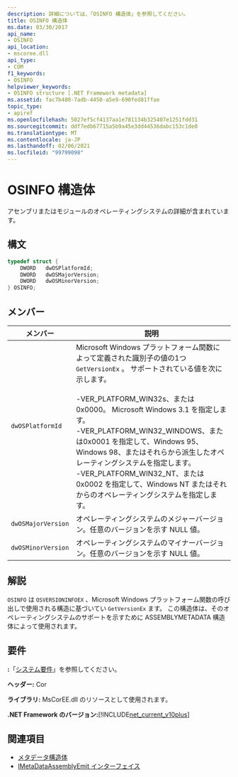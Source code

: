 ```yaml
---
description: 詳細については、「OSINFO 構造体」を参照してください。
title: OSINFO 構造体
ms.date: 03/30/2017
api_name:
- OSINFO
api_location:
- mscoree.dll
api_type:
- COM
f1_keywords:
- OSINFO
helpviewer_keywords:
- OSINFO structure [.NET Framework metadata]
ms.assetid: fac7b480-7adb-4450-a5e9-690fed81ffae
topic_type:
- apiref
ms.openlocfilehash: 5027ef5cf4137aa1e781134b325407e1251fdd31
ms.sourcegitcommit: ddf7edb67715a5b9a45e3dd44536dabc153c1de0
ms.translationtype: MT
ms.contentlocale: ja-JP
ms.lasthandoff: 02/06/2021
ms.locfileid: "99799098"
---
```

# <a name="osinfo-structure"></a>OSINFO 構造体

アセンブリまたはモジュールのオペレーティングシステムの詳細が含まれています。  
  
## <a name="syntax"></a>構文  
  
```cpp  
typedef struct {  
    DWORD   dwOSPlatformId;  
    DWORD   dwOSMajorVersion;
    DWORD   dwOSMinorVersion;
} OSINFO;  
```  
  
## <a name="members"></a>メンバー  
  
|メンバー|説明|  
|------------|-----------------|  
|`dwOSPlatformId`|Microsoft Windows プラットフォーム関数によって定義された識別子の値の1つ `GetVersionEx` 。 サポートされている値を次に示します。<br /><br /> -VER_PLATFORM_WIN32s、または0x0000。 Microsoft Windows 3.1 を指定します。<br />-VER_PLATFORM_WIN32_WINDOWS、または0x0001 を指定して、Windows 95、Windows 98、またはそれらから派生したオペレーティングシステムを指定します。<br />-VER_PLATFORM_WIN32_NT、または0x0002 を指定して、Windows NT またはそれからのオペレーティングシステムを指定します。|  
|`dwOSMajorVersion`|オペレーティングシステムのメジャーバージョン。任意のバージョンを示す NULL 値。|  
|`dwOSMinorVersion`|オペレーティングシステムのマイナーバージョン。任意のバージョンを示す NULL 値。|  
  
## <a name="remarks"></a>解説  

 `OSINFO` は `OSVERSIONINFOEX` 、Microsoft Windows プラットフォーム関数の呼び出しで使用される構造に基づいてい `GetVersionEx` ます。 この構造体は、そのオペレーティングシステムのサポートを示すために ASSEMBLYMETADATA 構造体によって使用されます。  
  
## <a name="requirements"></a>要件  

 **:**「[システム要件](../../get-started/system-requirements.md)」を参照してください。  
  
 **ヘッダー:** Cor  
  
 **ライブラリ:** MsCorEE.dll のリソースとして使用されます。  
  
 **.NET Framework のバージョン:**[!INCLUDE[net_current_v10plus](../../../../includes/net-current-v10plus-md.md)]  
  
## <a name="see-also"></a>関連項目

- [メタデータ構造体](metadata-structures.md)
- [IMetaDataAssemblyEmit インターフェイス](imetadataassemblyemit-interface.md)
